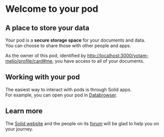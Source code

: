 # Welcome to your pod

## A place to store your data
Your pod is a **secure storage space** for your documents and data.
<br>
You can choose to share those with other people and apps.

As the owner of this pod,
identified by <a href="http://localhost:3000/yotam-melio/profile/card#me">http://localhost:3000/yotam-melio/profile/card#me</a>,
you have access to all of your documents.

## Working with your pod
The easiest way to interact with pods
is through Solid apps.
<br>
For example,
you can open your pod in [Databrowser](https://solidos.github.io/mashlib/dist/browse.html?uri=http://localhost:3000/yotam-melio/).

## Learn more
The [Solid website](https://solidproject.org/)
and the people on its [forum](https://forum.solidproject.org/)
will be glad to help you on your journey.
